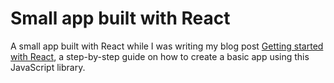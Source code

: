 # Small app built with React

A small app built with React while I was writing my blog post [Getting started with React](https://groundberry.github.io/development/2016/12/29/getting-started-with-react.html), a step-by-step guide on how to create a basic app using this JavaScript library.
